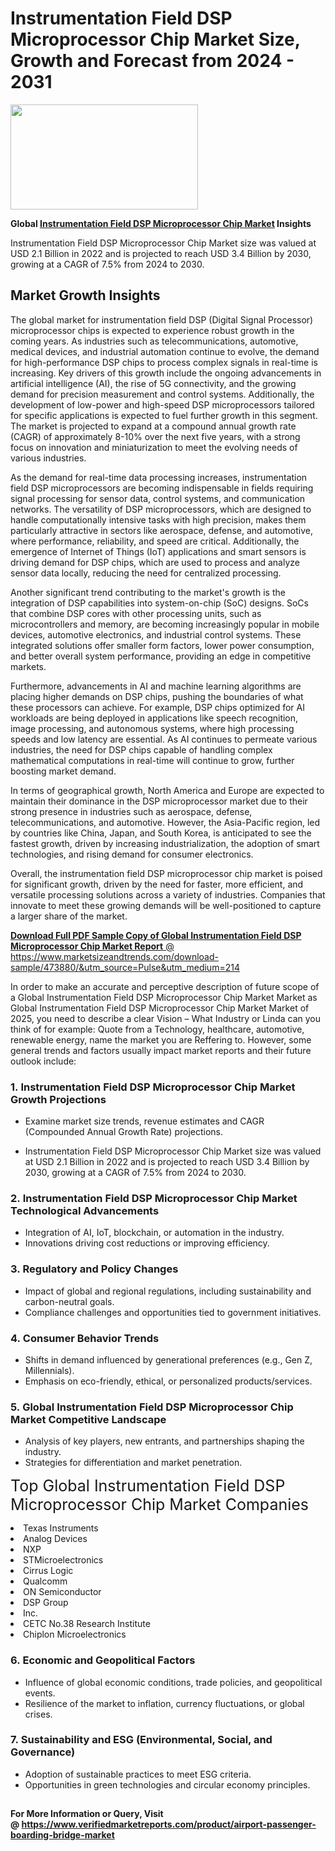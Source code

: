 <H1>Instrumentation Field DSP Microprocessor Chip Market Size, Growth and Forecast from 2024 - 2031</H1><img class="aligncenter size-medium wp-image-584254" src="https://thirdeyenews.in/wp-content/uploads/2024/09/Global-Market-Research-300x168.jpeg" alt="" width="300" height="168" /><p><strong>Global&nbsp;<a href="https://www.marketsizeandtrends.com/download-sample/473880/&amp;utm_source=Pulse&amp;utm_medium=214">Instrumentation Field DSP Microprocessor Chip Market</a> Insights</strong></p><p>Instrumentation Field DSP Microprocessor Chip Market size was valued at USD 2.1 Billion in 2022 and is projected to reach USD 3.4 Billion by 2030, growing at a CAGR of 7.5% from 2024 to 2030.</p><p><h2>Market Growth Insights</h2> <p>The global market for instrumentation field DSP (Digital Signal Processor) microprocessor chips is expected to experience robust growth in the coming years. As industries such as telecommunications, automotive, medical devices, and industrial automation continue to evolve, the demand for high-performance DSP chips to process complex signals in real-time is increasing. Key drivers of this growth include the ongoing advancements in artificial intelligence (AI), the rise of 5G connectivity, and the growing demand for precision measurement and control systems. Additionally, the development of low-power and high-speed DSP microprocessors tailored for specific applications is expected to fuel further growth in this segment. The market is projected to expand at a compound annual growth rate (CAGR) of approximately 8-10% over the next five years, with a strong focus on innovation and miniaturization to meet the evolving needs of various industries.</p> <p><a href="#"></a></p> <p>As the demand for real-time data processing increases, instrumentation field DSP microprocessors are becoming indispensable in fields requiring signal processing for sensor data, control systems, and communication networks. The versatility of DSP microprocessors, which are designed to handle computationally intensive tasks with high precision, makes them particularly attractive in sectors like aerospace, defense, and automotive, where performance, reliability, and speed are critical. Additionally, the emergence of Internet of Things (IoT) applications and smart sensors is driving demand for DSP chips, which are used to process and analyze sensor data locally, reducing the need for centralized processing.</p> <p>Another significant trend contributing to the market's growth is the integration of DSP capabilities into system-on-chip (SoC) designs. SoCs that combine DSP cores with other processing units, such as microcontrollers and memory, are becoming increasingly popular in mobile devices, automotive electronics, and industrial control systems. These integrated solutions offer smaller form factors, lower power consumption, and better overall system performance, providing an edge in competitive markets.</p> <p>Furthermore, advancements in AI and machine learning algorithms are placing higher demands on DSP chips, pushing the boundaries of what these processors can achieve. For example, DSP chips optimized for AI workloads are being deployed in applications like speech recognition, image processing, and autonomous systems, where high processing speeds and low latency are essential. As AI continues to permeate various industries, the need for DSP chips capable of handling complex mathematical computations in real-time will continue to grow, further boosting market demand.</p> <p>In terms of geographical growth, North America and Europe are expected to maintain their dominance in the DSP microprocessor market due to their strong presence in industries such as aerospace, defense, telecommunications, and automotive. However, the Asia-Pacific region, led by countries like China, Japan, and South Korea, is anticipated to see the fastest growth, driven by increasing industrialization, the adoption of smart technologies, and rising demand for consumer electronics.</p> <p>Overall, the instrumentation field DSP microprocessor chip market is poised for significant growth, driven by the need for faster, more efficient, and versatile processing solutions across a variety of industries. Companies that innovate to meet these growing demands will be well-positioned to capture a larger share of the market.</p> <p><a href="#"></p><p><span class=""><strong>Download Full PDF Sample Copy of Global Instrumentation Field DSP Microprocessor Chip Market Report</strong> @ <a href="https://www.marketsizeandtrends.com/download-sample/473880/&amp;utm_source=Pulse&amp;utm_medium=214" target="_blank">https://www.marketsizeandtrends.com/download-sample/473880/&amp;utm_source=Pulse&amp;utm_medium=214</a></span></p><p>In order to make an accurate and perceptive description of future scope of a Global&nbsp;Instrumentation Field DSP Microprocessor Chip Market Market as Global&nbsp;Instrumentation Field DSP Microprocessor Chip Market Market of 2025, you need to describe a clear Vision &ndash; What Industry or Linda can you think of for example: Quote from a Technology, healthcare, automotive, renewable energy, name the market you are Reffering to. However, some general trends and factors usually impact market reports and their future outlook include:</p><h3>1.&nbsp;<strong>Instrumentation Field DSP Microprocessor Chip Market Growth Projections</strong></h3><ul><li>Examine market size trends, revenue estimates and CAGR (Compounded Annual Growth Rate) projections.</li><li><p>Instrumentation Field DSP Microprocessor Chip Market size was valued at USD 2.1 Billion in 2022 and is projected to reach USD 3.4 Billion by 2030, growing at a CAGR of 7.5% from 2024 to 2030.</p></li></ul><h3>2.&nbsp;<strong>Instrumentation Field DSP Microprocessor Chip Market Technological Advancements</strong></h3><ul><li>Integration of AI, IoT, blockchain, or automation in the industry.</li><li>Innovations driving cost reductions or improving efficiency.</li></ul><h3>3.&nbsp;<strong>Regulatory and Policy Changes</strong></h3><ul><li>Impact of global and regional regulations, including sustainability and carbon-neutral goals.</li><li>Compliance challenges and opportunities tied to government initiatives.</li></ul><h3>4.&nbsp;<strong>Consumer Behavior Trends</strong></h3><ul><li>Shifts in demand influenced by generational preferences (e.g., Gen Z, Millennials).</li><li>Emphasis on eco-friendly, ethical, or personalized products/services.</li></ul><h3>5.&nbsp;<strong>Global Instrumentation Field DSP Microprocessor Chip Market Competitive Landscape</strong></h3><ul><li>Analysis of key players, new entrants, and partnerships shaping the industry.</li><li>Strategies for differentiation and market penetration.</li></ul><p data-pm-slice="1 1 []"><span style="color: inherit; font-family: inherit; font-size: 25px;">Top Global Instrumentation Field DSP Microprocessor Chip Market Companies</span></p><div class="" data-test-id=""><p><li>Texas Instruments</li><li> Analog Devices</li><li> NXP</li><li> STMicroelectronics</li><li> Cirrus Logic</li><li> Qualcomm</li><li> ON Semiconductor</li><li> DSP Group</li><li> Inc.</li><li> CETC No.38 Research Institute</li><li> Chiplon Microelectronics</li></p></div><h3>6.&nbsp;<strong>Economic and Geopolitical Factors</strong></h3><ul><li>Influence of global economic conditions, trade policies, and geopolitical events.</li><li>Resilience of the market to inflation, currency fluctuations, or global crises.</li></ul><h3>7.&nbsp;<strong>Sustainability and ESG (Environmental, Social, and Governance)</strong></h3><ul><li>Adoption of sustainable practices to meet ESG criteria.</li><li>Opportunities in green technologies and circular economy principles.</li></ul><h2><strong style="font-size: 14px;">For More Information or Query, Visit @&nbsp;</strong><a style="background-color: #ffffff; font-size: 14px;" href="https://www.marketsizeandtrends.com/report/instrumentation-field-dsp-microprocessor-chip-market/" target="_blank">https://www.verifiedmarketreports.com/product/airport-passenger-boarding-bridge-market</a></h2>

